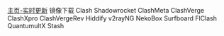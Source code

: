 [主页-实时更新](https://github.com/wangzai69/fanqiang) 镜像下载 Clash Shadowrocket ClashMeta ClashVerge ClashXpro ClashVergeRev Hiddify v2rayNG NekoBox Surfboard FlClash QuantumultX Stash
